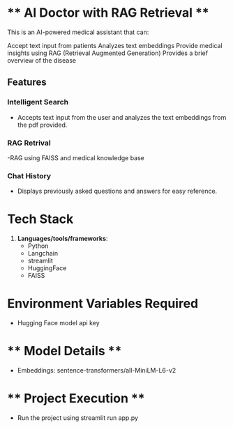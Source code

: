 # ** AI Doctor with RAG Retrieval **

This is an AI-powered medical assistant that can:

Accept text input from patients
Analyzes text embeddings
Provide medical insights using RAG (Retrieval Augmented Generation)
Provides a brief overview of the disease

## **Features**
### Intelligent Search
- Accepts text input from the user and analyzes the text embeddings from the pdf provided.

### RAG Retrival
-RAG using FAISS and medical knowledge base

### Chat History
- Displays previously asked questions and answers for easy reference.

# **Tech Stack**

1. **Languages/tools/frameworks**: 
   - Python
   - Langchain
   - streamlit
   - HuggingFace
   - FAISS

# **Environment Variables Required**
- Hugging Face model api key

# ** Model Details **
- Embeddings: sentence-transformers/all-MiniLM-L6-v2

# ** Project Execution **
- Run the project using streamlit run app.py
